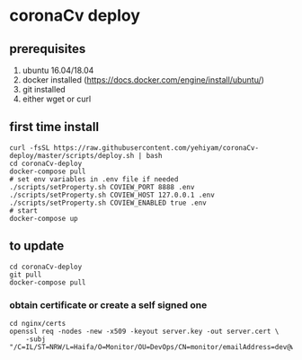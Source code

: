 # coronaCv deploy
## prerequisites
1. ubuntu 16.04/18.04
2. docker installed (https://docs.docker.com/engine/install/ubuntu/)
3. git installed
4. either wget or curl
## first time install
```console
curl -fsSL https://raw.githubusercontent.com/yehiyam/coronaCv-deploy/master/scripts/deploy.sh | bash
cd coronaCv-deploy
docker-compose pull
# set env variables in .env file if needed
./scripts/setProperty.sh COVIEW_PORT 8888 .env
./scripts/setProperty.sh COVIEW_HOST 127.0.0.1 .env
./scripts/setProperty.sh COVIEW_ENABLED true .env
# start
docker-compose up
```
## to update
```console
cd coronaCv-deploy
git pull
docker-compose pull
```


### obtain certificate or create a self signed one
```
cd nginx/certs
openssl req -nodes -new -x509 -keyout server.key -out server.cert \
    -subj "/C=IL/ST=NRW/L=Haifa/O=Monitor/OU=DevOps/CN=monitor/emailAddress=dev@www.example.com"
```
